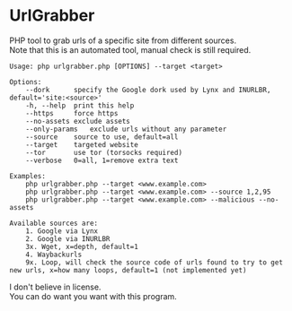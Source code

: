 # UrlGrabber
PHP tool to grab urls of a specific site from different sources.  
Note that this is an automated tool, manual check is still required.  

```
Usage: php urlgrabber.php [OPTIONS] --target <target>

Options:
	--dork		specify the Google dork used by Lynx and INURLBR, default='site:<source>'
	-h, --help	print this help
	--https		force https
	--no-assets	exclude assets
	--only-params	exclude urls without any parameter
	--source	source to use, default=all
	--target	targeted website
	--tor		use tor (torsocks required)
	--verbose	0=all, 1=remove extra text

Examples:
	php urlgrabber.php --target <www.example.com>
	php urlgrabber.php --target <www.example.com> --source 1,2,95
	php urlgrabber.php --target <www.example.com> --malicious --no-assets
	
Available sources are:
	1. Google via Lynx
	2. Google via INURLBR
	3x. Wget, x=depth, default=1
	4. Waybackurls
	9x. Loop, will check the source code of urls found to try to get new urls, x=how many loops, default=1 (not implemented yet)
```

I don't believe in license.  
You can do want you want with this program.  
